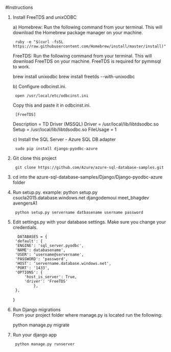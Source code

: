 #Instructions



1. Install FreeTDS and unixODBC

	a) Homebrew: Run the following command from your terminal. This will download the Homebrew package manager on your machine.

        ruby -e "$(curl -fsSL https://raw.githubusercontent.com/Homebrew/install/master/install)"

	FreeTDS: Run the following command from your terminal. This will download FreeTDS on your 	machine. FreeTDS is required for pymmsql to work.

	brew install unixodbc
	brew install freetds --with-unixodbc        
	
	b) Configure odbcinst.ini.  
	
		open /usr/local/etc/odbcinst.ini	

	Copy this and paste it in odbcinst.ini.
	
        [FreeTDS]
	Description = TD Driver (MSSQL)
	Driver = /usr/local/lib/libtdsodbc.so
	Setup = /usr/local/lib/libtdsodbc.so
	FileUsage = 1
	

	c) Install the SQL Server - Azure SQL DB adapter

        sudo pip install django-pyodbc-azure


2. Git clone this project


        git clone https://github.com/Azure/azure-sql-database-samples.git


3. cd into the azure-sql-database-samples/Django/Django-pyodbc-azure folder


4. Run setup.py. example: python setup.py csucla2015.database.windows.net djangodemoui meet_bhagdev avengersA1


        python setup.py servername datbasename username password
        
        
   
5. Edit settings.py with your database settings. Make sure you change your credentials.
        
        
         DATABASES = {
    	'default': {
        'ENGINE': 'sql_server.pyodbc',
        'NAME': databasename',
        'USER': ‘username@servername',
        'PASSWORD': ‘password',
        'HOST': ‘servername.database.windows.net',
        'PORT': '1433',
        'OPTIONS': {
            'host_is_server': True,
            'driver': 'FreeTDS'
        	    },
		},
	}



6. Run Django migrations
<br>From your project folder where manage.py is located run the following:

	python manage.py migrate

7. Run your django app

        python manage.py runserver



	


